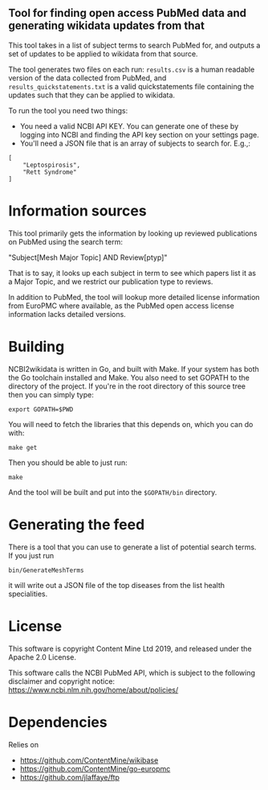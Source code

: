Tool for finding open access PubMed data and generating wikidata updates from that
---------------

This tool takes in a list of subject terms to search PubMed for, and outputs a set of updates to be applied to wikidata from that source.

The tool generates two files on each run: `results.csv` is a human readable version of the data collected from PubMed, and `results_quickstatements.txt` is a valid quickstatements file containing the updates such that they can be applied to wikidata.

To run the tool you need two things:

* You need a valid NCBI API KEY. You can generate one of these by logging into NCBI and finding the API key section on your settings page.
* You'll need a JSON file that is an array of subjects to search for. E.g.,:

```
[
    "Leptospirosis",
    "Rett Syndrome"
]
```

Information sources
==================

This tool primarily gets the information by looking up reviewed publications on PubMed using the search term:

"Subject[Mesh Major Topic] AND Review[ptyp]"

That is to say, it looks up each subject in term to see which papers list it as a Major Topic, and we restrict our publication type to reviews.

In addition to PubMed, the tool will lookup more detailed license information from EuroPMC where available, as the PubMed open access license information lacks detailed versions.



Building
===========

NCBI2wikidata is written in Go, and built with Make. If your system has both the Go toolchain installed and Make. You also need to set GOPATH to the directory of the project. If you're in the root directory of this source tree then you can simply type:

```export GOPATH=$PWD```

You will need to fetch the libraries that this depends on, which you can do with:

```make get```

Then you should be able to just run:

```make```

And the tool will be built and put into the `$GOPATH/bin` directory.


Generating the feed
===================

There is a tool that you can use to generate a list of potential search terms. If you just run

```bin/GenerateMeshTerms```

it will write out a JSON file of the top diseases from the list health specialities.


License
============

This software is copyright Content Mine Ltd 2019, and released under the Apache 2.0 License.

This software calls the NCBI PubMed API, which is subject to the following disclaimer and copyright notice: https://www.ncbi.nlm.nih.gov/home/about/policies/

Dependencies
============

Relies on

* https://github.com/ContentMine/wikibase
* https://github.com/ContentMine/go-europmc
* https://github.com/jlaffaye/ftp
